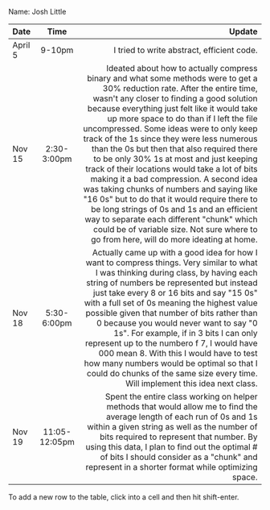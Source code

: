 Name: Josh Little

| Date    |     Time      |                                                                                                                                                                                                                                                                                                                                                                                                                                                                                                                                                                                                                                                                                                                                                                                                                                  Update |
|:--------|:-------------:|----------------------------------------------------------------------------------------------------------------------------------------------------------------------------------------------------------------------------------------------------------------------------------------------------------------------------------------------------------------------------------------------------------------------------------------------------------------------------------------------------------------------------------------------------------------------------------------------------------------------------------------------------------------------------------------------------------------------------------------------------------------------------------------------------------------------------------------:|
| April 5 |    9-10pm     |                                                                                                                                                                                                                                                                                                                                                                                                                                                                                                                                                                                                                                                                                                                                                                                              I tried to write abstract, efficient code. |
| Nov 15  |  2:30-3:00pm  | Ideated about how to actually compress binary and what some methods were to get a 30% reduction rate. After the entire time, wasn't any closer to finding a good solution because everything just felt like it would take up more space to do than if I left the file uncompressed. Some ideas were to only keep track of the 1s since they were less numerous than the 0s but then that also required there to be only 30% 1s at most and just keeping track of their locations would take a lot of bits making it a bad compression. A second idea was taking chunks of numbers and saying like "16 0s" but to do that it would require there to be long strings of 0s and 1s and an efficient way to separate each different "chunk" which could be of variable size. Not sure where to go from here, will do more ideating at home. |
| Nov 18  |  5:30-6:00pm  |                                                                                                                                                                                                Actually came up with a good idea for how I want to compress things. Very similar to what I was thinking during class, by having each string of numbers be represented but instead just take every 8 or 16 bits and say "15 0s" with a full set of 0s meaning the highest value possible given that number of bits rather than 0 because you would never want to say "0 1s". For example, if in 3 bits I can only represent up to the numbero f 7, I would have 000 mean 8. With this I would have to test how many numbers would be optimal so that I could do chunks of the same size every time. Will implement this idea next class. |
| Nov 19  | 11:05-12:05pm |                                                                                                                                                                                                                                                                                                                                                                                                                                                                  Spent the entire class working on helper methods that would allow me to find the average length of each run of 0s and 1s within a given string as well as the number of bits required to represent that number. By using this data, I plan to find out the optimal # of bits I should consider as a "chunk" and represent in a shorter format while optimizing space.  |


To add a new row to the table, click into a cell and then hit shift-enter.